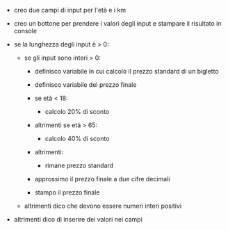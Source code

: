 - creo due campi di input per l'età e i km

- creo un bottone per prendere i valori degli input e stampare il risultato in console

- se la lunghezza degli input è > 0:
    - se gli input sono interi > 0:
        - definisco variabile in cui calcolo il prezzo standard di un bigletto

        - definisco variabile del prezzo finale

        - se età < 18:
            - calcolo 20% di sconto 
        - altrimenti se età > 65:
            - calcolo 40% di sconto 
        - altrimenti:
            - rimane prezzo standard

        - approssimo il prezzo finale a due cifre decimali

        - stampo il prezzo finale
    - altrimenti dico che devono essere numeri interi positivi
- altrimenti dico di inserire dei valori nei campi